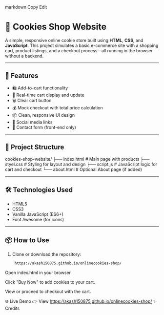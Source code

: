 
markdown
Copy
Edit
# 🍪 Cookies Shop Website

A simple, responsive online cookie store built using **HTML**, **CSS**, and **JavaScript**. This project simulates a basic e-commerce site with a shopping cart, product listings, and a checkout process—all running in the browser without a backend.

---

## 🚀 Features

- 🛍️ Add-to-cart functionality
- 🧾 Real-time cart display and update
- 🗑️ Clear cart button
- 💰 Mock checkout with total price calculation
- 📦 Clean, responsive UI design
- 🔗 Social media links
- 📄 Contact form (front-end only)

---

## 📁 Project Structure

cookies-shop-website/
├── index.html # Main page with products
├── styel.css # Styling for layout and design
├── script.js # JavaScript logic for cart and checkout
└── about.html # Optional About page (if added)

---

## 🛠️ Technologies Used

- HTML5
- CSS3
- Vanilla JavaScript (ES6+)
- Font Awesome (for icons)

---

## 📦 How to Use

1. Clone or download the repository:
   ```bash
    https://akash150875.github.io/onlinecookies-shop/
Open index.html in your browser.

Click "Buy Now" to add cookies to your cart.

View or proceed to checkout with the cart.

🌐 Live Demo
👉 View  https://akash150875.github.io/onlinecookies-shop/
✨ Credits
